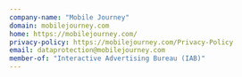 ```yaml
---
company-name: "Mobile Journey"
domain: mobilejourney.com
home: https://mobilejourney.com/
privacy-policy: https://mobilejourney.com/Privacy-Policy
email: dataprotection@mobilejourney.com
member-of: "Interactive Advertising Bureau (IAB)"
---
```




